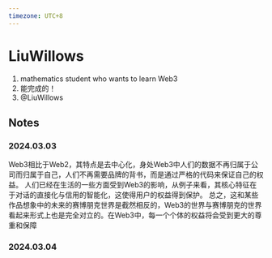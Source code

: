 ```yaml
---
timezone: UTC+8
---
```



# LiuWillows

1. mathematics student who wants to learn Web3
2. 能完成的！
3. @LiuWillows
   
## Notes

<!-- Content_START -->

### 2024.03.03
Web3相比于Web2，其特点是去中心化，身处Web3中人们的数据不再归属于公司而归属于自己，人们不再需要品牌的背书，而是通过严格的代码来保证自己的权益。
人们已经在生活的一些方面受到Web3的影响，从例子来看，其核心特征在于对话的直接化与信用的智能化，这使得用户的权益得到保护。
总之，这和某些作品想象中的未来的赛博朋克世界是截然相反的，Web3的世界与赛博朋克的世界看起来形式上也是完全对立的。在Web3中，每一个个体的权益将会受到更大的尊重和保障

### 2024.03.04 
<!-- Content_END -->

